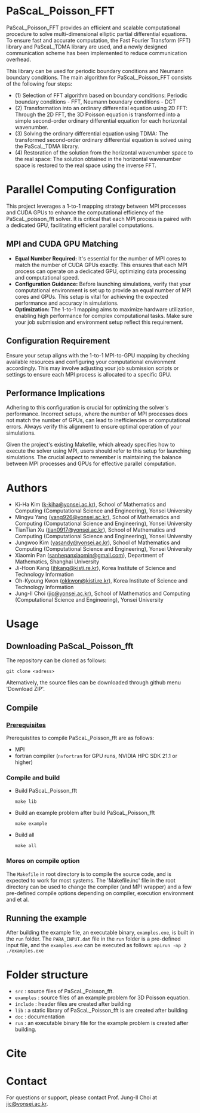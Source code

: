 # PaScaL_Poisson_FFT

PaScaL_Poisson_FFT provides an efficient and scalable computational procedure to solve multi-dimensional elliptic partial differential equations. To ensure fast and accurate computation, the Fast Fourier Transform (FFT) library and PaScaL_TDMA library are used, and a newly designed communication scheme has been implemented to reduce communication overhead.

This library can be used for periodic boundary conditions and Neumann boundary conditions. The main algorithm for PaScaL_Poisson_FFT consists of the following four steps:

- (1) Selection of FFT algorithm based on boundary conditions:
        Periodic boundary conditions - FFT, Neumann boundary conditions - DCT
- (2) Transformation into an ordinary differential equation using 2D FFT:
        Through the 2D FFT, the 3D Poisson equation is transformed into a simple second-order ordinary differential equation for each horizontal wavenumber.
- (3) Solving the ordinary differential equation using TDMA:
        The transformed second-order ordinary differential equation is solved using the PaScaL_TDMA library.
- (4) Restoration of the solution from the horizontal wavenumber space to the real space:
        The solution obtained in the horizontal wavenumber space is restored to the real space using the inverse FFT.

# Parallel Computing Configuration

This project leverages a 1-to-1 mapping strategy between MPI processes and CUDA GPUs to enhance the computational efficiency of the PaScaL_poisson_fft solver. It is critical that each MPI process is paired with a dedicated GPU, facilitating efficient parallel computations.

## MPI and CUDA GPU Matching

- **Equal Number Required:** It's essential for the number of MPI cores to match the number of CUDA GPUs exactly. This ensures that each MPI process can operate on a dedicated GPU, optimizing data processing and computational speed.
- **Configuration Guidance:** Before launching simulations, verify that your computational environment is set up to provide an equal number of MPI cores and GPUs. This setup is vital for achieving the expected performance and accuracy in simulations.
- **Optimization:** The 1-to-1 mapping aims to maximize hardware utilization, enabling high performance for complex computational tasks. Make sure your job submission and environment setup reflect this requirement.

## Configuration Requirement

Ensure your setup aligns with the 1-to-1 MPI-to-GPU mapping by checking available resources and configuring your computational environment accordingly. This may involve adjusting your job submission scripts or settings to ensure each MPI process is allocated to a specific GPU.

## Performance Implications

Adhering to this configuration is crucial for optimizing the solver's performance. Incorrect setups, where the number of MPI processes does not match the number of GPUs, can lead to inefficiencies or computational errors. Always verify this alignment to ensure optimal operation of your simulations.

Given the project's existing Makefile, which already specifies how to execute the solver using MPI, users should refer to this setup for launching simulations. The crucial aspect to remember is maintaining the balance between MPI processes and GPUs for effective parallel computation.

# Authors
- Ki-Ha Kim (k-kiha@yonsei.ac.kr), School of Mathematics and Computing (Computational Science and Engineering), Yonsei University
- Mingyu Yang (yang926@yonsei.ac.kr), School of Mathematics and Computing (Computational Science and Engineering), Yonsei University
- TianTian Xu (tian0917@yonsei.ac.kr), School of Mathematics and Computing (Computational Science and Engineering), Yonsei University
- Jungwoo Kim (yasandy@yonsei.ac.kr), School of Mathematics and Computing (Computational Science and Engineering), Yonsei University
- Xiaomin Pan (sanhepanxiaomin@gmail.com), Department of Mathematics, Shanghai University
- Ji-Hoon Kang (jhkang@kisti.re.kr), Korea Institute of Science and Technology Information
- Oh-Kyoung Kwon (okkwon@kisti.re.kr), Korea Institute of Science and Technology Information
- Jung-Il Choi (jic@yonsei.ac.kr), School of Mathematics and Computing (Computational Science and Engineering), Yonsei University

# Usage
## Downloading PaScaL_Poisson_fft
The repository can be cloned as follows:

```
git clone <adress>
```
Alternatively, the source files can be downloaded through github menu 'Download ZIP'.

## Compile

### [Prerequisites](./doc/2_installation.md)
Prerequistites to compile PaScaL_Poisson_fft are as follows:
* MPI
* fortran compiler (`nvfortran` for GPU runs, NVIDIA HPC SDK 21.1 or higher)

### Compile and build
* Build PaScaL_Poisson_fft
    ```
    make lib
    ```
* Build an example problem after build PaScaL_Poisson_fft

    ```
    make example
    ```
* Build all

    ```
    make all
    ```

### Mores on compile option
The `Makefile` in root directory is to compile the source code, and is expected to work for most systems. The 'Makefile.inc' file in the root directory can be used to change the compiler (and MPI wrapper) and a few pre-defined compile options depending on compiler, execution environment and et al.

## Running the example
After building the example file, an executable binary, `examples.exe`, is built in the `run` folder. The `PARA_INPUT.dat` file in the `run` folder is a pre-defined input file, and the `examples.exe` can be executed as follows:
    ```
	mpirun -np 2 ./examples.exe
    ```

# Folder structure
* `src` : source files of PaScaL_Poisson_fft.
* `examples` : source files of an example problem for 3D Poisson equation.
* `include` : header files are created after building
* `lib` : a static library of PaScaL_Poisson_fft is are created after building
* `doc` : documentation
* `run` : an executable binary file for the example problem is created after building.

# Cite

# Contact
For questions or support, please contact Prof. Jung-Il Choi at jic@yonsei.ac.kr.